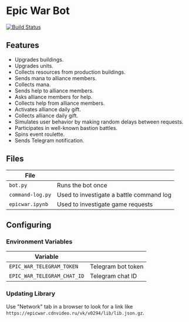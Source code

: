 # Epic War Bot

[![Build Status](https://travis-ci.org/eigenein/epicwar.svg?branch=master)](https://travis-ci.org/eigenein/epicwar)

## Features

* Upgrades buildings.
* Upgrades units.
* Collects resources from production buildings.
* Sends mana to alliance members.
* Collects mana.
* Sends help to alliance members.
* Asks alliance members for help.
* Collects help from alliance members.
* Activates alliance daily gift.
* Collects alliance daily gift.
* Simulates user behavior by making random delays between requests.
* Participates in well-known bastion battles.
* Spins event roulette.
* Sends Telegram notification.

## Files

|File||
|---|---|
|`bot.py`|Runs the bot once|
|`command-log.py`|Used to investigate a battle command log|
|`epicwar.ipynb`|Used to investigate game requests|

## Configuring

### Environment Variables

|Variable||
|---|---|
|`EPIC_WAR_TELEGRAM_TOKEN`|Telegram bot token|
|`EPIC_WAR_TELEGRAM_CHAT_ID`|Telegram chat ID|

### Updating Library

Use "Network" tab in a browser to look for a link like `https://epicwar.cdnvideo.ru/vk/v0294/lib/lib.json.gz`.
